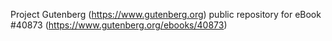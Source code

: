 Project Gutenberg (https://www.gutenberg.org) public repository for eBook #40873 (https://www.gutenberg.org/ebooks/40873)
